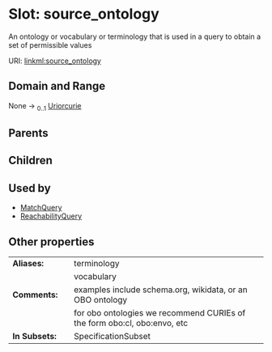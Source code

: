 
# Slot: source_ontology


An ontology or vocabulary or terminology that is used in a query to obtain a set of permissible values

URI: [linkml:source_ontology](https://w3id.org/linkml/source_ontology)


## Domain and Range

None &#8594;  <sub>0..1</sub> [Uriorcurie](types/Uriorcurie.md)

## Parents


## Children


## Used by

 * [MatchQuery](MatchQuery.md)
 * [ReachabilityQuery](ReachabilityQuery.md)

## Other properties

|  |  |  |
| --- | --- | --- |
| **Aliases:** | | terminology |
|  | | vocabulary |
| **Comments:** | | examples include schema.org, wikidata, or an OBO ontology |
|  | | for obo ontologies we recommend CURIEs of the form obo:cl, obo:envo, etc |
| **In Subsets:** | | SpecificationSubset |

